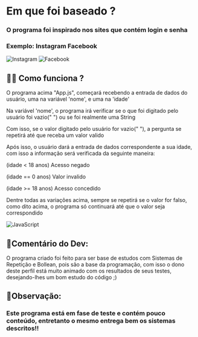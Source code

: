 <h1>
  Em que foi baseado ?
</h1>

 <h3>
   O programa foi inspirado nos sites que contém login e senha
 </h3>
 <h3>
   Exemplo: Instagram Facebook
 </h3>

 ![Instagram](https://img.shields.io/badge/Instagram-%23E4405F.svg?style=for-the-badge&logo=Instagram&logoColor=white)
 ![Facebook](https://img.shields.io/badge/Facebook-%231877F2.svg?style=for-the-badge&logo=Facebook&logoColor=white)

<h2>
  🤷‍♂️ Como funciona ?
</h2>

<p>
   O programa acima "App.js", começará recebendo a entrada de dados do usuário, uma na variável 'nome', e uma na 'idade'
</p>

<p>
  Na variável 'nome', o programa irá verificar se o que foi digitado pelo usuário foi vazio(" ") ou se foi realmente uma String
</p>

<p>
  Com isso, se o valor digitado pelo usuário for vazio(" "), a pergunta se repetirá até que receba um valor valido
</p>

<p>
  
</p>
Após isso, o usuário dará a entrada de dados correspondente a sua idade, com isso a informação será verificada da seguinte maneira:
<p>
  (idade < 18 anos) Acesso negado
</p>
  (idade == 0 anos) Valor invalido
<p>
  (idade >= 18 anos) Acesso concedido
</p>

<p>
  Dentre todas as variações acima, sempre se repetirá se o valor for falso, como dito acima, o programa só continuará até que o valor seja correspondido
</p>

![JavaScript](https://img.shields.io/badge/javascript-%23323330.svg?style=for-the-badge&logo=javascript&logoColor=%23F7DF1E)

<h2>
  💬Comentário do Dev:
</h2>

<p>
  O programa criado foi feito para ser base de estudos com Sistemas de Repetição e Bollean, pois são a base da programação, com isso o dono deste perfil está muito animado com os resultados de seus testes, desejando-lhes um bom estudo do código ;)
</p> 


<h2>
  👀Observação:
</h2>


### Este programa está em fase de teste e contém pouco conteúdo, entretanto o mesmo entrega bem os sistemas descritos!!

